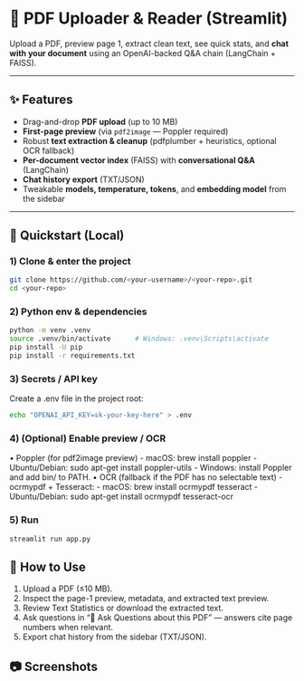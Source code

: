 # 📄 PDF Uploader & Reader (Streamlit)

Upload a PDF, preview page 1, extract clean text, see quick stats, and **chat with your document** using an OpenAI-backed Q&A chain (LangChain + FAISS).

---

## ✨ Features
- Drag-and-drop **PDF upload** (up to 10 MB)
- **First-page preview** (via `pdf2image` — Poppler required)
- Robust **text extraction & cleanup** (pdfplumber + heuristics, optional OCR fallback)
- **Per-document vector index** (FAISS) with **conversational Q&A** (LangChain)
- **Chat history export** (TXT/JSON)
- Tweakable **models, temperature, tokens**, and **embedding model** from the sidebar

---

## 🚀 Quickstart (Local)

### 1) Clone & enter the project
```bash
git clone https://github.com/<your-username>/<your-repo>.git
cd <your-repo>
```
### 2) Python env & dependencies
```bash
python -m venv .venv
source .venv/bin/activate      # Windows: .venv\Scripts\activate
pip install -U pip
pip install -r requirements.txt
```

### 3) Secrets / API key
Create a .env file in the project root:
```bash
echo "OPENAI_API_KEY=sk-your-key-here" > .env
```

### 4) (Optional) Enable preview / OCR
•	Poppler (for pdf2image preview)
	-	macOS: brew install poppler
	-	Ubuntu/Debian: sudo apt-get install poppler-utils
	-	Windows: install Poppler and add bin/ to PATH.
•	OCR (fallback if the PDF has no selectable text)
	-	ocrmypdf + Tesseract:
	-	macOS: brew install ocrmypdf tesseract
	-	Ubuntu/Debian: sudo apt-get install ocrmypdf tesseract-ocr

### 5) Run
```bash
streamlit run app.py
```

## 🧭 How to Use
1.	Upload a PDF (≤10 MB).
2.	Inspect the page-1 preview, metadata, and extracted text preview.
3.	Review Text Statistics or download the extracted text.
4.	Ask questions in “💬 Ask Questions about this PDF” — answers cite page numbers when relevant.
5.	Export chat history from the sidebar (TXT/JSON).

## 📷 Screenshots








